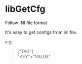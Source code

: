 # libGetCfg
Follow INI file format

It's easy to get configs from ini file.

e.g.
> ["TAG"]  
> "KEY"="VALUE"  
>  




